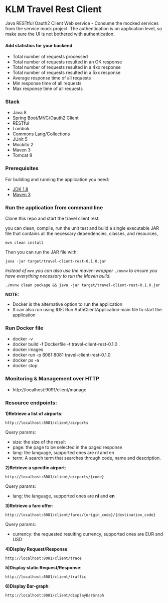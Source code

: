 KLM Travel Rest Client
======================

Java RESTtful Oauth2 Client Web service - Consume the mocked services from the service mock project.
The authentication is on application level, so make sure the UI is not bothered with authentication.

#### Add statistics for your backend
- Total number of requests processed
- Total number of requests resulted in an OK response
- Total number of requests resulted in a 4xx response
- Total number of requests resulted in a 5xx response
- Average response time of all requests
- Min response time of all requests
- Max response time of all requests

### Stack
* Java 8
* Spring Boot/MVC/Oauth2 Client
* RESTful
* Lombok
* Commons Lang/Collections
* JUnit 5
* Mockito 2
* Maven 3
* Tomcat 8

### Prerequisites
For building and running the application you need:

- [JDK 1.8](http://www.oracle.com/technetwork/java/javase/downloads/jdk8-downloads-2133151.html)
- [Maven 3](https://maven.apache.org)


### Run the application from command line
Clone this repo and start the travel client rest:

you can clean, compile, run the unit test and  build a single executable JAR file that contains all the necessary dependencies, classes, and resources, 
```
mvn clean install
```
Then you can run the JAR file with:
```
java -jar target/travel-client-rest-0.1.0.jar
```

*Instead of `mvn` you can also use the maven-wrapper `./mvnw` to ensure you have everything necessary to run the Maven build.*
````
./mvnw clean package && java -jar target/travel-client-rest-0.1.0.jar
````

**NOTE:** 
- Docker is the alternative option to run the application
- It can also run using IDE: Run AuthClientApplication main file to start the application

### Run Docker file 
* docker -v
* docker build -f Dockerfile -t travel-client-rest-0.1.0 .
* docker images
* docker run -p 8081:8081 travel-client-rest-0.1.0
* docker ps -a
* docker stop <container-id>

### Monitoring & Management over HTTP 
- http://localhost:9091/client/manage


### Resource endpoints:

**1)Retrieve a list of airports**:

`http://localhost:8081/client/airports`

Query params:

- size: the size of the result
- page: the page to be selected in the paged response
- lang: the language, supported ones are nl and en
- term: A search term that searches through code, name and description.

**2)Retrieve a specific airport**:

`http://localhost:8081/client/airports/{code}`

Query params:

- lang: the language, supported ones are **nl** and **en**

**3)Retrieve a fare offer**:

`http://localhost:8081/client/fares/{origin_code}/{destination_code}`

Query params:

- currency: the requested resulting currency, supported ones are EUR and USD

**4)Display Request/Response**:

`http://localhost:8081/client/trace`

**5)Display static Request/Response**:

`http://localhost:8081/client/traffic`

**6)Display Bar-graph**:

`http://localhost:8081/client/displayBarGraph`




